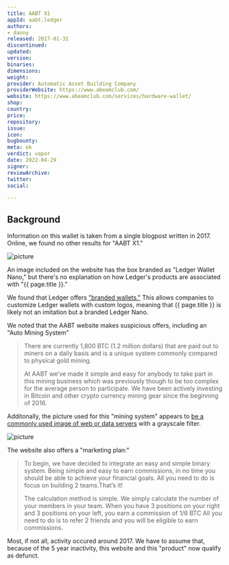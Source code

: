 ```yaml
---
title: AABT X1
appId: aabt.ledger
authors:
- danny
released: 2017-01-31
discontinued: 
updated: 
version: 
binaries: 
dimensions: 
weight: 
provider: Automatic Asset Building Company
providerWebsite: https://www.abeamclub.com/
website: https://www.abeamclub.com/services/hardware-wallet/
shop: 
country: 
price: 
repository: 
issue: 
icon: 
bugbounty: 
meta: ok
verdict: vapor
date: 2022-04-29
signer: 
reviewArchive: 
twitter: 
social: 

---
```


## Background

Information on this wallet is taken from a single blogpost written in 2017. Online, we found no other results for "AABT X1."

![picture](https://i2.wp.com/www.abeamclub.com/wp-content/uploads/2017/01/ledger-nano-packshot-medium.png?resize=300%2C141)

An image included on the website has the box branded as "Ledger Wallet Nano," but there's no explanation on how Ledger's products are associated with "{{ page.title }}."

We found that Ledger offers ["branded wallets."](https://www.ledger.com/co-branded-partnership) This allows companies to customize Ledger wallets with custom logos, meaning that {{ page.title }} is likely not an imitation but a branded Ledger Nano.

We noted that the AABT website makes suspicious offers, including an "Auto Mining System"

> There are currently 1,800 BTC (1.2 million dollars) that are paid out to miners on a daily basis and is a unique system commonly compared to physical gold mining.
>
> At AABT we’ve made it simple and easy for anybody to take part in this mining business which was previously though to be too complex for the average person to participate. We have been actively investing in Bitcoin and other crypto currency mining gear since the beginning of 2016.

Additonally, the picture used for this "mining system" appears to [be a commonly used image of web or data servers](https://www.google.com/search?tbs=simg:CAQShgIJNWRRn3Ln1mAa-gELELCMpwgaOQo3CAQSE8op8iSxEbYzS8470znRH5ca0zwaGuMKUvE5ohZuFe5cyMQb3ruv4EV9WAToz17pIAUwBAwLEI6u_1ggaCgoICAESBHMONZgMCxCd7cEJGpsBChsKCHZlcnRpY2Fs2qWI9gMLCgkvYS80aGgzcDAKHQoKZGlzayBhcnJhedqliPYDCwoJL20vMDJmMGNqCh0KC3JlbmRlciBmYXJt2qWI9gMKCggvbS8wNmZmcAoYCgZzZXJ2ZXLapYj2AwoKCC9tLzBia3hqCiQKEm1haW5mcmFtZSBjb21wdXRlctqliPYDCgoIL20vMDUydDcM&sxsrf=APq-WBsPHlRZbZ9MTq7kizm1gl-99xSQow:1650251011862&q=aws+data+center+in+virginia&tbm=isch&sa=X&ved=2ahUKEwiYs-iK0Jz3AhVow4sBHXNcC3EQ2A4oAXoECAEQNA&biw=1632&bih=922&dpr=1) with a grayscale filter.

![picture](https://i1.wp.com/www.abeamclub.com/wp-content/uploads/2016/11/C2.jpg?resize=500)

The website also offers a "marketing plan:"

> To begin, we have decided to integrate an easy and simple binary system. Being simple and easy to earn commissions, in no time you should be able to achieve your financial goals. All you need to do is focus on building 2 teams.That’s it!
>
> The calculation method is simple. We simply calculate the number of your members in your team. When you have 3 positions on your right and 3 positions on your left, you earn a commission of 1/6 BTC All you need to do is to refer 2 friends and you will be eligible to earn commissions.

Most, if not all, activity occured around 2017. We have to assume that, because of the 5 year inactivity, this website and this "product" now qualify as defunct.

